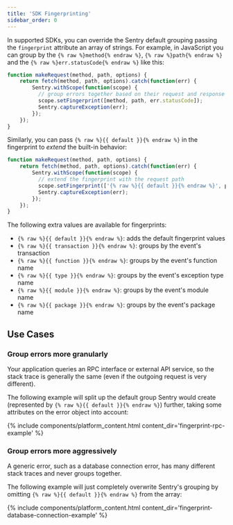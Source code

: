 ```yaml
---
title: 'SDK Fingerprinting'
sidebar_order: 0
---
```


In supported SDKs, you can override the Sentry default grouping passing the `fingerprint` attribute an array of strings. For example, in JavaScript you can group by the `{% raw %}method{% endraw %}`, `{% raw %}path{% endraw %}` and the `{% raw %}err.statusCode{% endraw %}` like this:

```javascript
function makeRequest(method, path, options) {
    return fetch(method, path, options).catch(function(err) {
        Sentry.withScope(function(scope) {
          // group errors together based on their request and response
          scope.setFingerprint([method, path, err.statusCode]);
          Sentry.captureException(err);
        });
    });
}
```

Similarly, you can pass `{% raw %}{{ default }}{% endraw %}` in the fingerprint to *extend* the built-in behavior:

```javascript
function makeRequest(method, path, options) {
    return fetch(method, path, options).catch(function(err) {
        Sentry.withScope(function(scope) {
          // extend the fingerprint with the request path
          scope.setFingerprint(['{% raw %}{{ default }}{% endraw %}', path]);
          Sentry.captureException(err);
        });
    });
}
```

The following extra values are available for fingerprints:

- `{% raw %}{{ default }}{% endraw %}`: adds the default fingerprint values
- `{% raw %}{{ transaction }}{% endraw %}`: groups by the event's transaction
- `{% raw %}{{ function }}{% endraw %}`: groups by the event's function name
- `{% raw %}{{ type }}{% endraw %}`: groups by the event's exception type name
- `{% raw %}{{ module }}{% endraw %}`: groups by the event's module name
- `{% raw %}{{ package }}{% endraw %}`: groups by the event's package name


## Use Cases

### Group errors more granularly

Your application queries an RPC interface or external API service, so the stack trace is generally the same (even if the outgoing request is very different).

The following example will split up the default group Sentry would create (represented by `{% raw %}{{ default }}{% endraw %}`) further, taking some attributes on the error object into account:

{% include components/platform_content.html content_dir='fingerprint-rpc-example' %}

### Group errors more aggressively

A generic error, such as a database connection error, has many different stack traces and never groups together.

The following example will just completely overwrite Sentry's grouping by omitting `{% raw %}{{ default }}{% endraw %}` from the array:

{% include components/platform_content.html content_dir='fingerprint-database-connection-example' %}
